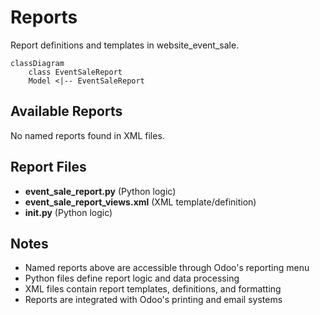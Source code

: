 # Reports

Report definitions and templates in website_event_sale.

```mermaid
classDiagram
    class EventSaleReport
    Model <|-- EventSaleReport
```

## Available Reports

No named reports found in XML files.


## Report Files

- **event_sale_report.py** (Python logic)
- **event_sale_report_views.xml** (XML template/definition)
- **__init__.py** (Python logic)

## Notes
- Named reports above are accessible through Odoo's reporting menu
- Python files define report logic and data processing
- XML files contain report templates, definitions, and formatting
- Reports are integrated with Odoo's printing and email systems
